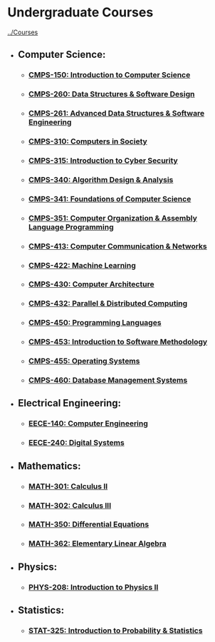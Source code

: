 # Undergraduate Courses
[../Courses](../README.md)

* ## Computer Science:

    * ### [CMPS-150: Introduction to Computer Science](./CMPS-150_Introduction-to-Computer-Science/README.md)
    * ### [CMPS-260: Data Structures & Software Design](./CMPS-260_Data-Structures-and-Software-Design/README.md)
    * ### [CMPS-261: Advanced Data Structures & Software Engineering](./CMPS-261_Advanced-Data-Structures-and-Software-Engineering/README.md)
    * ### [CMPS-310: Computers in Society](./CMPS-310_Computers-in-Society/README.md)
    * ### [CMPS-315: Introduction to Cyber Security](./CMPS-315_Introduction-to-Cyber-Security/README.md)
    * ### [CMPS-340: Algorithm Design & Analysis](./CMPS-340_Algorithm-Design-and-Analysis/README.md)
    * ### [CMPS-341: Foundations of Computer Science](./CMPS-341_Foundations-of-Computer-Science/README.md)
    * ### [CMPS-351: Computer Organization & Assembly Language Programming](./CMPS-351_Computer-Organization-and-Assembly-Language-Programming/README.md)
    * ### [CMPS-413: Computer Communication & Networks](./CMPS-413_Computer-Communications-and-Networks/README.md)
    * ### [CMPS-422: Machine Learning](./CMPS-422_Machine-Learning/README.md)
    * ### [CMPS-430: Computer Architecture](./CMPS-430_Computer-Architecture/README.md)
    * ### [CMPS-432: Parallel & Distributed Computing](./CMPS-432_Parallel-and-Distributed-Computing/README.md)
    * ### [CMPS-450: Programming Languages](./CMPS-450_Programming-Languages/README.md)
    * ### [CMPS-453: Introduction to Software Methodology](./CMPS-453_Introduction-to-Software-Methodology/README.md)
    * ### [CMPS-455: Operating Systems](./CMPS-455_Operating-Systems/README.md)
    * ### [CMPS-460: Database Management Systems](./CMPS-460_Database-Management-Systems/README.md)

* ## Electrical Engineering:

    * ### [EECE-140: Computer Engineering](./EECE-140_Computer-Engineering/README.md)
    * ### [EECE-240: Digital Systems](./EECE-240_Digital-Systems/README.md)

* ## Mathematics:

    * ### [MATH-301: Calculus II](./MATH-301_Calculus-II/README.md)
    * ### [MATH-302: Calculus III](./MATH-302_Claculus-III/README.md)
    * ### [MATH-350: Differential Equations](./MATH-350_Differential-Equations/README.md)
    * ### [MATH-362: Elementary Linear Algebra](./MATH-362_Elementary-Linear-Algebra/README.md)

* ## Physics:

    * ### [PHYS-208: Introduction to Physics II](./PHYS-208_Introduction-to-Physics-II/README.md)

* ## Statistics:

    * ### [STAT-325: Introduction to Probability & Statistics](./STAT-325_Introduction-to-Probability-and-Statistics/README.md)